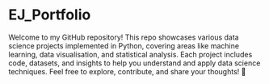 # EJ_Portfolio
Welcome to my GitHub repository! 
This repo showcases various data science projects implemented in Python, covering areas like machine learning, data visualisation, and statistical analysis. 
Each project includes code, datasets, and insights to help you understand and apply data science techniques. 
Feel free to explore, contribute, and share your thoughts! 🚀
